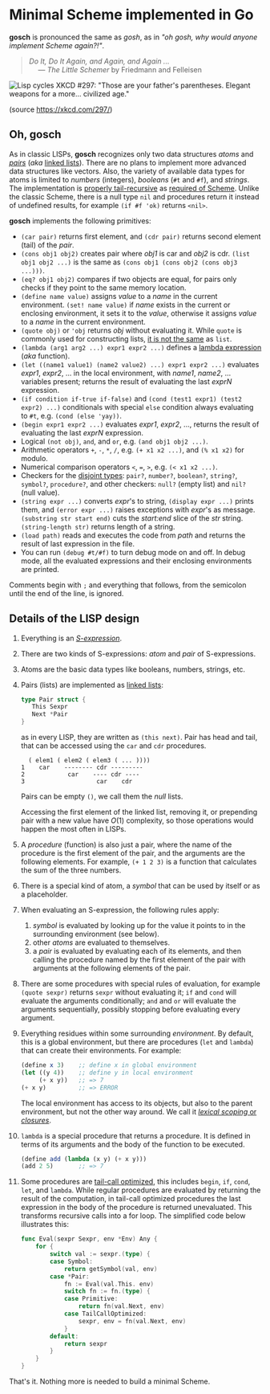 # Minimal Scheme implemented in Go

**gosch** is pronounced the same as *gosh*, as in *"oh gosh, why would anyone implement Scheme again?!"*.

> *Do It, Do It Again, and Again, and Again ...*  
> &emsp; — *The Little Schemer* by Friedmann and Felleisen

![Lisp cycles XKCD #297: "Those are your father's parentheses. Elegant weapons for a more... civilized age."](https://imgs.xkcd.com/comics/lisp_cycles.png)

(source https://xkcd.com/297/)

## Oh, gosch

As in classic LISPs, **gosch** recognizes only two data structures *atoms* and *[pairs]*
(*aka* [linked lists]). There are no plans to implement more advanced data structures like
vectors. Also, the variety of available data types for atoms is limited to *numbers* (integers), *booleans*
(`#t` and `#f`), and *strings*. The implementation is [properly tail-recursive] as [required of Scheme].
Unlike the classic Scheme, there is a null type `nil` and procedures return it instead of undefined results,
for example `(if #f 'ok)` returns `<nil>`. 

**gosch** implements the following primitives:

- `(car pair)` returns first element, and `(cdr pair)` returns second element (tail) of the *pair*.
- `(cons obj1 obj2)` creates pair where *obj1* is car and *obj2* is cdr. `(list obj1 obj2 ...)` is the same as
`(cons obj1 (cons obj2 (cons obj3 ...)))`.
- `(eq? obj1 obj2)` compares if two objects are equal, for pairs only checks if they point to the same memory location.
- `(define name value)` assigns *value* to a *name* in the current environment. `(set! name value)` if *name* exists
in the current or enclosing environment, it sets it to the *value*, otherwise it assigns *value* to a *name* in the
current environment.
- `(quote obj)` or `'obj` returns *obj* without evaluating it. While `quote` is commonly used for constructing lists,
[it is not the same] as `list`.
- `(lambda (arg1 arg2 ...) expr1 expr2 ...)` defines a [lambda expression] (*aka* function).
- `(let ((name1 value1) (name2 value2) ...) expr1 expr2 ...)` evaluates *expr1*, *expr2*, ... in the local environment,
with *name1*, *name2*, ... variables present; returns the result of evaluating the last *exprN* expression.
- `(if condition if-true if-false)` and `(cond (test1 expr1) (test2 expr2) ...)` conditionals with special `else`
condition always evaluating to `#t`, e.g. `(cond (else 'yay))`.
- `(begin expr1 expr2 ...)` evaluates *expr1*, *expr2*, ..., returns the result of evaluating the last *exprN* expression.
- Logical `(not obj)`, `and`, and `or`, e.g. `(and obj1 obj2 ...)`.
- Arithmetic operators `+`, `-`, `*`, `/`, e.g. `(+ x1 x2 ...)`, and `(% x1 x2)` for modulo.
- Numerical comparison operators `<`, `=`, `>`, e.g. `(< x1 x2 ...)`.
- Checkers for the [disjoint types]: `pair?`, `number?`, `boolean?`, `string?`, `symbol?`, `procedure?`, and other
checkers: `null?` (empty list) and `nil?` (null value).
- `(string expr ...)` converts *expr*'s to string, `(display expr ...)` prints them, and `(error expr ...)` raises
exceptions with *expr*'s as message. `(substring str start end)` cuts the *start:end* slice of the *str* string.
`(string-length str)` returns length of a string.
- `(load path)` reads and executes the code from *path* and returns the result of last expression in the file.
- You can run `(debug #t/#f)` to turn debug mode on and off. In debug mode, all the evaluated expressions and
their enclosing environments are printed.

Comments begin with `;` and everything that follows, from the semicolon until the end of the line, is ignored.


## Details of the LISP design

1. Everything is an *[S-expression]*.
2. There are two kinds of S-expressions: *atom* and *pair* of S-expressions.
3. Atoms are the basic data types like booleans, numbers, strings, etc.
4. Pairs (lists) are implemented as [linked lists]:

   ```go
   type Pair struct {
      This Sexpr
      Next *Pair
   }
   ```
   as in every LISP, they are written as `(this next)`. Pair has head and tail,
   that can be accessed using the `car` and `cdr` procedures.

   ```
     ( elem1 ( elem2 ( elem3 ( ... ))))
   1    car    -------- cdr ---------
   2            car    ---- cdr ----
   3                    car    cdr
   ```

   Pairs can be empty `()`, we call them the *null* lists.

   Accessing the first element of the linked list, removing it, or prepending pair
   with a new value have $O(1)$ complexity, so those operations would happen the
   most often in LISPs.
5. A *procedure* (function) is also just a pair, where the name of the procedure
   is the first element of the pair, and the arguments are the following elements.
   For example, `(+ 1 2 3)` is a function that calculates the sum of the three numbers.
6. There is a special kind of atom, a *symbol* that can be used by itself or
   as a placeholder.
7. When evaluating an S-expression, the following rules apply:  
   1. *symbol* is evaluated by looking up for the value it points to in the
      surrounding environment (see below).
   2. other *atoms* are evaluated to themselves.
   3. a *pair* is evaluated by evaluating each of its elements, and then
      calling the procedure named by the first element of the pair with
      arguments at the following elements of the pair.
8. There are some procedures with special rules of evaluation, for example
   `(quote sexpr)` returns `sexpr` without evaluating it; `if` and `cond`
   will evaluate the arguments conditionally; `and` and `or` will evaluate
   the arguments sequentially, possibly stopping before evaluating
   every argument.
9. Everything residues within some surrounding *environment*. By default,
   this is a global environment, but there are procedures (`let` and `lambda`)
   that can create their environments. For example:

   ```scheme
   (define x 3)    ;; define x in global environment
   (let ((y 4))    ;; define y in local environment
        (+ x y))   ;; => 7
   (+ x y)         ;; => ERROR
   ```

   The local environment has access to its objects, but also to the parent environment,
   but not the other way around. We call it [*lexical scoping* or *closures*].
10. `lambda` is a special procedure that returns a procedure. It is defined in
   terms of its arguments and the body of the function to be executed.

    ```scheme
    (define add (lambda (x y) (+ x y)))
    (add 2 5)       ;; => 7
    ```

11. Some procedures are [tail-call optimized], this includes `begin`, `if`, `cond`,
    `let`, and `lambda`. While regular procedures are evaluated by returning the
    result of the computation, in tail-call optimized procedures the last expression
    in the body of the procedure is returned unevaluated. This transforms recursive
    calls into a for loop. The simplified code below illustrates this:

    ```go
    func Eval(sexpr Sexpr, env *Env) Any {
        for {
            switch val := sexpr.(type) {
            case Symbol:
                return getSymbol(val, env)
            case *Pair:
                fn := Eval(val.This. env)
                switch fn := fn.(type) {
                case Primitive:
                    return fn(val.Next, env)
                case TailCallOptimized:
                    sexpr, env = fn(val.Next, env)
                }
            default:
                return sexpr
            }
        }
    }
    ```

That's it. Nothing more is needed to build a minimal Scheme.


 [pairs]: https://web.mit.edu/scheme_v9.2/doc/mit-scheme-ref/Lists.html#Lists
 [linked lists]: https://en.wikipedia.org/wiki/Linked_list
 [disjoint types]: https://www.cs.cmu.edu/Groups/AI/html/r4rs/r4rs_5.html#SEC23
 [lambda expression]: https://www.cs.cmu.edu/Groups/AI/html/r4rs/r4rs_6.html#SEC30
 [properly tail-recursive]: https://github.com/kanaka/mal/blob/master/process/guide.md#step-5-tail-call-optimization
 [required of Scheme]: https://www.cs.cmu.edu/Groups/AI/html/r4rs/r4rs_3.html#SEC6
 [it is not the same]: https://stackoverflow.com/questions/34984552/what-is-the-difference-between-quote-and-list
 [S-expression]: https://en.wikipedia.org/wiki/S-expression
 [*lexical scoping* or *closures*]: https://en.wikipedia.org/wiki/Closure_(computer_programming)
 [tail-call optimized]: https://stackoverflow.com/questions/310974/what-is-tail-call-optimization
